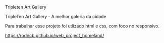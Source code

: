 Tripleten Art Gallery

TripleTen Art Gallery - A melhor galeria da cidade

Para trabalhar esse projeto foi utlizado html e css, com foco no responsivo.

https://rodncb.github.io/web_project_homeland/
